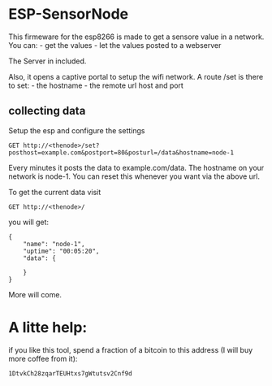 # ESP-SensorNode

This firmeware for the esp8266 is made to get a sensore value in a network.
You can:
	- get the values
	- let the values posted to a webserver
	
The Server in included.

Also, it opens a captive portal to setup the wifi network. A route /set is there to set:
	- the hostname
	- the remote url host and port
	
## collecting data

Setup the esp and configure the settings

```
GET http://<thenode>/set?posthost=example.com&postport=80&posturl=/data&hostname=node-1
```

Every minutes it posts the data to example.com/data. The hostname on your network is node-1.
You can reset this whenever you want via the above url. 

To get the current data visit

```
GET http://<thenode>/
```

you will get: 

```
{
    "name": "node-1",
    "uptime": "00:05:20",
    "data": {
    
    }
}
```

More will come. 

# A litte help: 
if you like this tool, spend a fraction of a bitcoin to this address (I will buy more coffee from it):

```
1DtvkCh28zqarTEUHtxs7gWtutsv2Cnf9d
```

